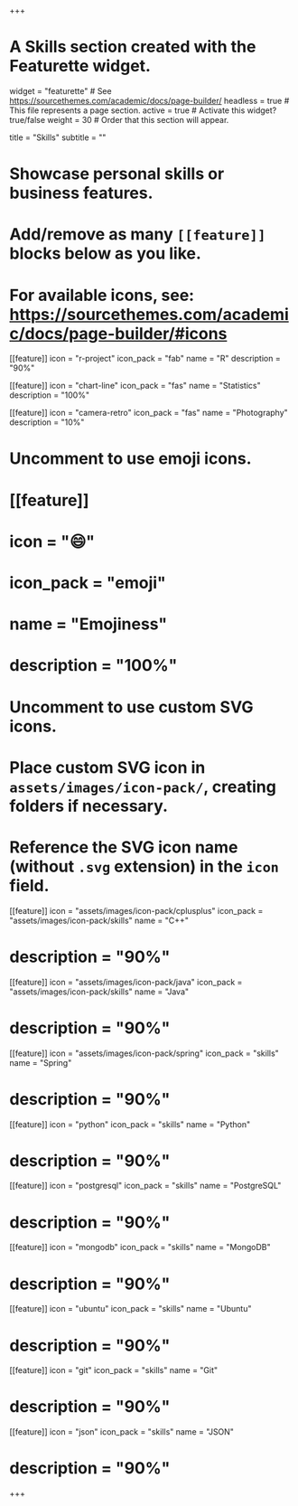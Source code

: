 +++
# A Skills section created with the Featurette widget.
widget = "featurette"  # See https://sourcethemes.com/academic/docs/page-builder/
headless = true  # This file represents a page section.
active = true  # Activate this widget? true/false
weight = 30  # Order that this section will appear.

title = "Skills"
subtitle = ""

# Showcase personal skills or business features.
# 
# Add/remove as many `[[feature]]` blocks below as you like.
# 
# For available icons, see: https://sourcethemes.com/academic/docs/page-builder/#icons

[[feature]]
  icon = "r-project"
  icon_pack = "fab"
  name = "R"
  description = "90%"
  
[[feature]]
  icon = "chart-line"
  icon_pack = "fas"
  name = "Statistics"
  description = "100%"  
  
[[feature]]
  icon = "camera-retro"
  icon_pack = "fas"
  name = "Photography"
  description = "10%"

# Uncomment to use emoji icons.
# [[feature]]
#  icon = ":smile:"
#  icon_pack = "emoji"
#  name = "Emojiness"
#  description = "100%"  

# Uncomment to use custom SVG icons.
# Place custom SVG icon in `assets/images/icon-pack/`, creating folders if necessary.
# Reference the SVG icon name (without `.svg` extension) in the `icon` field.
  [[feature]]
  icon = "assets/images/icon-pack/cplusplus"
  icon_pack = "assets/images/icon-pack/skills"
  name = "C++"
#  description = "90%"

[[feature]]
  icon = "assets/images/icon-pack/java"
  icon_pack = "assets/images/icon-pack/skills"
  name = "Java"
#  description = "90%"

[[feature]]
  icon = "assets/images/icon-pack/spring"
  icon_pack = "skills"
  name = "Spring"
#  description = "90%"

[[feature]]
  icon = "python"
  icon_pack = "skills"
  name = "Python"
#  description = "90%"

[[feature]]
  icon = "postgresql"
  icon_pack = "skills"
  name = "PostgreSQL"
#  description = "90%"

[[feature]]
  icon = "mongodb"
  icon_pack = "skills"
  name = "MongoDB"
#  description = "90%"

[[feature]]
  icon = "ubuntu"
  icon_pack = "skills"
  name = "Ubuntu"
#  description = "90%"

[[feature]]
  icon = "git"
  icon_pack = "skills"
  name = "Git"
#  description = "90%"

[[feature]]
  icon = "json"
  icon_pack = "skills"
  name = "JSON"
#  description = "90%"

+++
